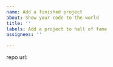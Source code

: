 ```yaml
---
name: Add a finished project
about: Show your code to the world
title: ''
labels: Add a project to hall of fame
assignees: ''

---
```


repo url:
